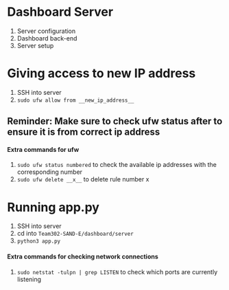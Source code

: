 # Dashboard Server 

1. Server configuration
2. Dashboard back-end
3. Server setup

# Giving access to new IP address
1. SSH into server
2. ```sudo ufw allow from __new_ip_address__```

## Reminder: Make sure to check ufw status after to ensure it is from correct ip address 

#### Extra commands for ufw
1. ```sudo ufw status numbered``` to check the available ip addresses with the corresponding number
2. ```sudo ufw delete __x__``` to delete rule number x

# Running app.py
1. SSH into server
2. cd into ```Team302-SAND-E/dashboard/server```
3. ```python3 app.py```

#### Extra commands for checking network connections
1. ```sudo netstat -tulpn | grep LISTEN``` to check which ports are currently listening
